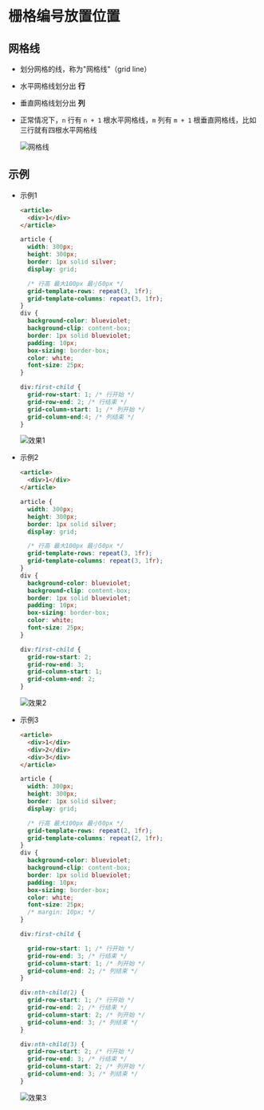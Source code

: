 # 栅格编号放置位置

## 网格线

+ 划分网格的线，称为"网格线"（grid line）
+ 水平网格线划分出 **行**
+ 垂直网格线划分出 **列**

+ 正常情况下，`n` 行有 `n + 1` 根水平网格线，`m` 列有 `m + 1` 根垂直网格线，比如三行就有四根水平网格线

  ![网格线](./images/网格线.jpg)

## 示例

+ 示例1

  ```html
  <article>
    <div>1</div>
  </article>
  ```

  ```css
  article {
    width: 300px;
    height: 300px;
    border: 1px solid silver;
    display: grid;

    /* 行高 最大100px 最小50px */
    grid-template-rows: repeat(3, 1fr);
    grid-template-columns: repeat(3, 1fr);
  }
  div {
    background-color: blueviolet;
    background-clip: content-box;
    border: 1px solid blueviolet;
    padding: 10px;
    box-sizing: border-box;
    color: white;
    font-size: 25px;
  }

  div:first-child {
    grid-row-start: 1; /* 行开始 */
    grid-row-end: 2; /* 行结束 */
    grid-column-start: 1; /* 列开始 */
    grid-column-end:4; /* 列结束 */
  }
  ```

  ![效果1](./images/效果1.jpg)

+ 示例2

  ```html
  <article>
    <div>1</div>
  </article>
  ```

  ```css
  article {
    width: 300px;
    height: 300px;
    border: 1px solid silver;
    display: grid;

    /* 行高 最大100px 最小50px */
    grid-template-rows: repeat(3, 1fr);
    grid-template-columns: repeat(3, 1fr);
  }
  div {
    background-color: blueviolet;
    background-clip: content-box;
    border: 1px solid blueviolet;
    padding: 10px;
    box-sizing: border-box;
    color: white;
    font-size: 25px;
  }

  div:first-child {
    grid-row-start: 2;
    grid-row-end: 3;
    grid-column-start: 1;
    grid-column-end: 2;
  }
  ```

  ![效果2](./images/效果2.jpg)

+ 示例3

  ```html
  <article>
    <div>1</div>
    <div>2</div>
    <div>3</div>
  </article>
  ```

  ```css
  article {
    width: 300px;
    height: 300px;
    border: 1px solid silver;
    display: grid;

    /* 行高 最大100px 最小50px */
    grid-template-rows: repeat(2, 1fr);
    grid-template-columns: repeat(2, 1fr);
  }
  div {
    background-color: blueviolet;
    background-clip: content-box;
    border: 1px solid blueviolet;
    padding: 10px;
    box-sizing: border-box;
    color: white;
    font-size: 25px;
    /* margin: 10px; */
  }

  div:first-child {

    grid-row-start: 1; /* 行开始 */
    grid-row-end: 3; /* 行结束 */
    grid-column-start: 1; /* 列开始 */
    grid-column-end: 2; /* 列结束 */
  }

  div:nth-child(2) {
    grid-row-start: 1; /* 行开始 */
    grid-row-end: 2; /* 行结束 */
    grid-column-start: 2; /* 列开始 */
    grid-column-end: 3; /* 列结束 */
  }

  div:nth-child(3) {
    grid-row-start: 2; /* 行开始 */
    grid-row-end: 3; /* 行结束 */
    grid-column-start: 2; /* 列开始 */
    grid-column-end: 3; /* 列结束 */
  }
  ```

  ![效果3](./images/效果3.jpg)

